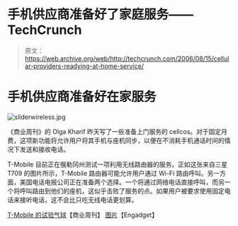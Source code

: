 # 手机供应商准备好了家庭服务——TechCrunch

> 原文：<https://web.archive.org/web/http://techcrunch.com/2006/08/15/cellular-providers-readying-at-home-service/>

# 手机供应商准备好在家服务

![sliderwireless.jpg](img/b83da88118d7f69075790b5e11d3dda4.png)

《商业周刊》的 Olga Kharif 昨天写了一些准备上门服务的 cellcos。对于固定月费，这项新功能将允许用户将其手机与座机同步，以便在不消耗手机通话时间的情况下发送和接收电话。

T-Mobile 目前正在俄勒冈州测试一项利用无线路由器的服务。正如这张来自三星 T709 的图片所示，T-Mobile 路由器可能允许用户通过 Wi-Fi 路由呼叫。另一方面，美国电话电报公司正在准备两个选择。一个将通过网络电话直接呼叫，而另一个将呼叫路由到他们的座机，这似乎击败了服务的点。如果用户被要求使用固定电话来接听电话，这不会比只吃无线电话更划算。

[T-Mobile 的试验气球](https://web.archive.org/web/20210226170743/http://businessweek.com/technology/content/aug2006/tc20060814_285305.htm)【商业周刊】
[图片](https://web.archive.org/web/20210226170743/http://www.engadget.com/2006/01/09/samsung-t709-slider-reveals-upcoming-t-mobile-router/)【Engadget】